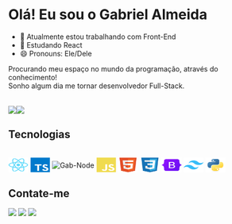 # Olá! Eu sou o Gabriel Almeida

- 🔭 Atualmente estou trabalhando com Front-End
- 🌱 Estudando React
- 😄 Pronouns: Ele/Dele

<p>Procurando meu espaço no mundo da programação, através do conhecimento! <br>
Sonho algum dia me tornar desenvolvedor Full-Stack.
</p>

##

<div style="display: flex">
<picture>
  <source
    srcset="https://github-readme-stats.vercel.app/api?username=ggriffinxd&show_icons=true&theme=radical"
    media="(prefers-color-scheme: dark)"
  />
  <source
    srcset="https://github-readme-stats.vercel.app/api?username=ggriffinxd&show_icons=true"
    media="(prefers-color-scheme: light), (prefers-color-scheme: no-preference)"
  />
  <img align="center" height="180em" src="https://github-readme-stats.vercel.app/api?username=ggriffinxd&show_icons=true" />
  
</picture>
<picture>
  <img align="center" height="180em"
  src="https://github-readme-stats.vercel.app/api/top-langs/?username=ggriffinxd&layout=compact&theme=radical">
</picture>
</div>

## Tecnologias

<div style="display: inline_block"><br>
  <img align="center" alt="Gab-React" height="30" width="40" src="https://raw.githubusercontent.com/devicons/devicon/master/icons/react/react-original.svg">
  <img align="center" alt="Gab-TypeScript" height="30" width="40" src="https://github.com/devicons/devicon/blob/master/icons/typescript/typescript-plain.svg">
  <img align="center" alt="Gab-Node" height="30" width="40" src="https://cdn.jsdelivr.net/gh/devicons/devicon@latest/icons/nodejs/nodejs-plain-wordmark.svg">
  <img align="center" alt="Gab-Js" height="30" width="40" src="https://raw.githubusercontent.com/devicons/devicon/master/icons/javascript/javascript-plain.svg">
  <img align="center" alt="Gab-HTML" height="30" width="40" src="https://raw.githubusercontent.com/devicons/devicon/master/icons/html5/html5-original.svg">
  <img align="center" alt="Gab-CSS" height="30" width="40" src="https://raw.githubusercontent.com/devicons/devicon/master/icons/css3/css3-original.svg">
  <img align="center" alt="Gab-Bootstrap" height="30" width="40" src="https://github.com/devicons/devicon/blob/master/icons/bootstrap/bootstrap-original.svg">
  <img align="center" alt="Gab-Tailwind" height="30" width="40" src="https://github.com/devicons/devicon/blob/master/icons/tailwindcss/tailwindcss-original.svg">
  <img align="center" alt="Gab-Python" height="30" width="40" src="https://raw.githubusercontent.com/devicons/devicon/master/icons/python/python-original.svg">
</div>

## Contate-me
  
<div>  
  <a href="https://www.linkedin.com/in/ggriffinxd" target="_blank"><img src="https://img.shields.io/badge/-LinkedIn-%230077B5?style=for-the-badge&logo=linkedin&logoColor=white" target="_blank"></a> 
  <a href="https://api.whatsapp.com/send/?phone=38997437885&text&type=phone_number&app_absent=0" target="_blank"><img src="https://img.shields.io/badge/WhatsApp-25D366?style=for-the-badge&logo=whatsapp&logoColor=white" target="_blank"></a> 
  <a href="mailto:aomedagabreeu601@gmail.com" target="_blank"> <img src="https://img.shields.io/badge/Gmail-D14836?style=for-the-badge&logo=gmail&logoColor=white" target="_blank"/> </a>
</div>

<br>



